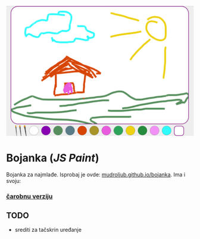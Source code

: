 [![](screen.png)](http://mudroljub.github.io/bojanka/)

# Bojanka (*JS Paint*)

Bojanka za najmlađe. Isprobaj je ovde: [mudroljub.github.io/bojanka](http://mudroljub.github.io/bojanka/). Ima i svoju:

### [čarobnu verziju](http://mudroljub.github.io/bojanka/carobna.html)

## TODO
- srediti za tačskrin uređanje
